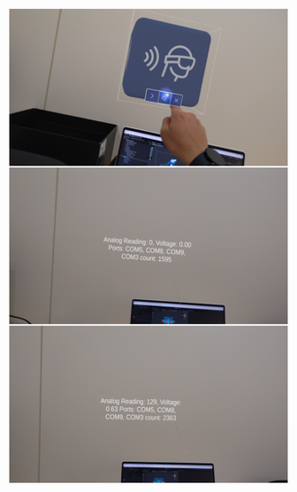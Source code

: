 ![](../../Images/20240723_180312_HoloLens.jpg)
![](../../Images/20240827_170727_HoloLens.jpg)
![](../../Images/20240827_170740_HoloLens.jpg)
